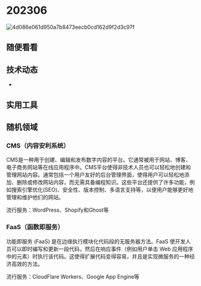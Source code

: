 # 202306

![4d086e061d950a7b8473eecb0cd162d9f2d3c97f](https://s2.loli.net/2023/06/03/5pH8GPAdoIr4htk.jpg)

## 随便看看



## 技术动态

- 

## 实用工具



## 随机领域

### CMS（内容安利系统） 

CMS是一种用于创建、编辑和发布数字内容的平台。它通常被用于网站、博客、电子商务网站等在线应用程序中。CMS平台使得非技术人员也可以轻松地创建和管理网站内容。通常包括一个用户友好的后台管理界面，使得用户可以轻松地添加、删除或修改网站内容，而无需具备编程知识。这些平台还提供了许多功能，例如搜索引擎优化(SEO)、安全性、版本控制、多语言支持等，以便用户能够更好地管理和维护他们的网站。

流行服务：WordPress、Shopify和Ghost等

### FaaS（函数即服务）

功能即服务 (FaaS) 是在边缘执行模块化代码段的无服务器方法。FaaS 使开发人员可以即时编写和更新一段代码，然后在响应事件（例如用户单击 Web 应用程序中的元素）时执行该代码。这使得扩展代码变得容易，并且是实现微服务的一种经济高效的方法。

流行服务：CloudFlare Workers、Google App Engine等
